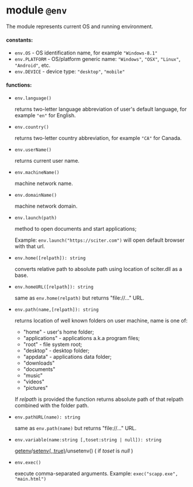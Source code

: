 # module `@env`

The module represents current OS and running environment.

#### constants:

* `env.OS` - OS identification name, for example `"Windows-8.1"`
* `env.PLATFORM` - OS/platform generic name: `"Windows"`, `"OSX"`, `"Linux"`, `"Android"`, etc.
* `env.DEVICE` - device type: `"desktop"`, `"mobile"`

#### functions:

* `env.language()` 

  returns two-letter language abbreviation of user's default language, for example `"en"` for English.

* `env.country()` 

  returns two-letter country abbreviation, for example `"CA"` for Canada.  

* `env.userName()` 

  returns current user name. 

* `env.machineName()` 
  
  machine network name.  

* `env.domainName()` 
  
  machine network domain.

* `env.launch(path)` 
  
  method to open documents and start applications;

    Example: `env.launch("https://sciter.com")` will open default browser with that url.

* `env.home([relpath]): string` 

  converts relative path to absolute path using location of sciter.dll as a base. 

* `env.homeURL([relpath]): string` 
 
  same as `env.home(relpath)` but returns "file://..." URL.

* `env.path(name,[relpath]): string` 

  returns location of well known folders on user machine, name is one of: 

  * "home" - user's home folder;
  * "applications" - applications a.k.a program files;
  * "root" - file system root;
  * "desktop" - desktop folder;
  * "appdata" - applications data folder;
  * "downloads"
  * "documents"
  * "music"
  * "videos"
  * "pictures"
  
  If _relpath_ is provided the function returns absolute path of that relpath combined with the folder path.

* `env.pathURL(name): string` 
 
  same as `env.path(name)` but returns "file://..." URL.

* `env.variable(name:string [,toset:string | null]): string` 

  [getenv](https://man7.org/linux/man-pages/man3/getenv.3.html)/[setenv(,,true)](https://man7.org/linux/man-pages/man3/setenv.3.html)/unsetenv() ( if _toset_ is _null_ )

* `env.exec()` 
 
  execute comma-separated arguments. Example: `exec("scapp.exe", "main.html")`



